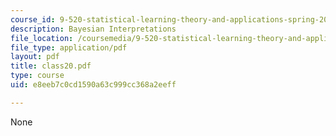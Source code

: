 ```yaml
---
course_id: 9-520-statistical-learning-theory-and-applications-spring-2003
description: Bayesian Interpretations
file_location: /coursemedia/9-520-statistical-learning-theory-and-applications-spring-2003/e8eeb7c0cd1590a63c999cc368a2eeff_class20.pdf
file_type: application/pdf
layout: pdf
title: class20.pdf
type: course
uid: e8eeb7c0cd1590a63c999cc368a2eeff

---
```

None